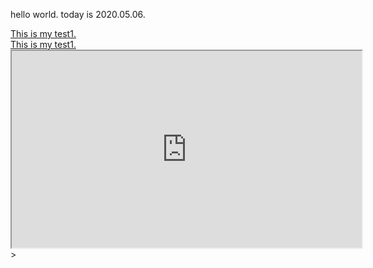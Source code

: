 <!DOCTYPE html>
<html>
<head>
	<title>10743014</title>
</head>
<body>
<p>hello world. today is 2020.05.06.</p>
<a href="test1.html">This is my test1.</a><br>
<a href="test2.html">This is my test1.</a>
<iframe width="560" height="315" src="https://www.youtube.com/watch?v=l3esO99_64M"></iframe>>
</body>
</html>
